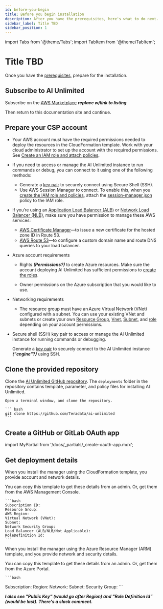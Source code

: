 ```yaml
---
id: before-you-begin
title: Before you begin installation
description: After you have the prerequisites, here's what to do next.
sidebar_label: Title TBD
sidebar_position: 1
---
```


import Tabs from '@theme/Tabs';
import TabItem from '@theme/TabItem';

# Title TBD

Once you have the [prerequisites](/docs/install-ai-unlimited/index.md#prerequisites), prepare for the installation.


## Subscribe to AI Unlimited

Subscribe on the [AWS Marketplace](https://aws.amazon.com/marketplace) ***replace w/link to listing***

Then return to this documentation site and continue.


## Prepare your CSP account

<Tabs>
<TabItem value="aws1" label="AWS">

- Your AWS account must have the required permissions needed to deploy the resources in the CloudFormation template. Work with your cloud administrator to set up the account with the required permissions. See [Create an IAM role and attach policies](/docs/advanced/roles-and-policies/prod-aws-permissions-policies.md).

- If you need to access or manage the AI Unlimited instance to run commands or debug, you can connect to it using one of the following methods:
	- Generate a [key pair](https://docs.aws.amazon.com/AWSEC2/latest/UserGuide/ec2-key-pairs.html) to securely connect using Secure Shell (SSH).
	- Use AWS Session Manager to connect. To enable this, when you [create the IAM role and policies](/docs/install-ai-unlimited/production/AWS/before-you-begin/prod-aws-permissions-policies.md), attach the [session-manager.json](https://github.com/Teradata/ai-unlimited/blob/develop/deployments/aws/policies/session-manager.json) policy to the IAM role.

- If you’re using an [Application Load Balancer (ALB)](https://docs.aws.amazon.com/elasticloadbalancing/latest/application/application-load-balancer-getting-started.html) or [Network Load Balancer (NLB)](https://docs.aws.amazon.com/elasticloadbalancing/latest/network/network-load-balancer-getting-started.html), make sure you have permission to manage these AWS services:
	- [AWS Certificate Manager](https://docs.aws.amazon.com/acm/)&mdash;to issue a new certificate for the hosted zone ID in Route 53.
	- [AWS Route 53](https://docs.aws.amazon.com/Route53/latest/DeveloperGuide/Welcome.html)&mdash;to configure a custom domain name and route DNS queries to your load balancer.


</TabItem>
<TabItem value="azure" label="Azure">

-  Azure account requirements 

    - Rights ***(Permissions?)*** to create Azure resources. Make sure the account deploying AI Unlimited has sufficient permissions to [create the roles](/docs/advanced/roles-and-policies/prod-azure-create-custom-role.md).
	
    - Owner permissions on the Azure subscription that you would like to use. 

- Networking requirements 

    - The resource group must have an Azure Virtual Network (VNet) configured with a subnet. You can use your existing VNet and subnets or create your own [Resource Group](https://learn.microsoft.com/en-us/azure/azure-resource-manager/management/manage-resource-groups-portal), [Vnet](https://learn.microsoft.com/en-us/azure/virtual-network/quick-create-portal), [Subnet](https://learn.microsoft.com/en-us/azure/virtual-network/virtual-network-manage-subnet?tabs=azure-portal), and [role](https://learn.microsoft.com/en-us/azure/role-based-access-control/custom-roles) depending on your account permissions.  

- Secure shell (SSH) key pair to access or manage the AI Unlimited instance for running commands or debugging.

    Generate a [key pair](https://learn.microsoft.com/en-us/azure/virtual-machines/linux/mac-create-ssh-keys) to securely connect to the AI Unlimited instance ***("engine"?)*** using SSH.

</TabItem>
</Tabs>


## Clone the provided repository

Clone the [AI Unlimited GitHub repository](https://github.com/Teradata/ai-unlimited). The `deployments` folder in the repository contains template, parameter, and policy files for installing AI Unlimited. 

	Open a terminal window, and clone the repository.

    ``` bash
    git clone https://github.com/Teradata/ai-unlimited
    ```


## Create a GitHub or GitLab OAuth app

import MyPartial from '/docs/_partials/_create-oauth-app.mdx';

<MyPartial />


## Get deployment details

<Tabs>
<TabItem value="aws1" label="AWS">
When you install the manager using the CloudFormation template, you provide account and network details. 

You can copy this template to get these details from an admin. Or, get them from the AWS Management Console.

	```bash
    Subscription ID: 
    Resource Group:
    AWS Region: 
    Virtual Network (VNet): 
    Subnet: 
    Network Security Group:
    Load Balancer (ALB/NLB/Not Applicable):
    RoleDefinition Id: 
	```

</TabItem>
<TabItem value="azure" label="Azure">

When you install the manager using the Azure Resource Manager (ARM) template, and you provide network and security details. 

You can copy this template to get these details from an admin. Or, get them from the Azure Portal.

	```bash
Subscription: 
Region: 
Network:
Subnet: 
Security Group:
	```

***I also see "Public Key" (would go after Region) and "Role Definition Id" (would be last). There's a slack comment.***

</TabItem>
</Tabs>




